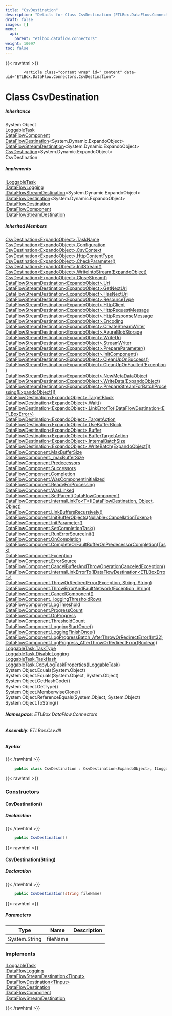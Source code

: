```yaml
---
title: "CsvDestination"
description: "Details for Class CsvDestination (ETLBox.DataFlow.Connectors)"
draft: false
images: []
menu:
  api:
    parent: "etlbox.dataflow.connectors"
weight: 10097
toc: false
---
```


{{< rawhtml >}}

            <article class="content wrap" id="_content" data-uid="ETLBox.DataFlow.Connectors.CsvDestination">
  <h1 id="ETLBox_DataFlow_Connectors_CsvDestination" data-uid="ETLBox.DataFlow.Connectors.CsvDestination" class="text-break">Class CsvDestination
</h1>
  <div class="markdown level0 summary"></div>
  <div class="markdown level0 conceptual"></div>
  <div class="inheritance">
    <h5>Inheritance</h5>
    <div class="level0"><span class="xref">System.Object</span></div>
    <div class="level1"><a class="xref" href="/api/etlbox.controlflow/loggabletask">LoggableTask</a></div>
    <div class="level2"><a class="xref" href="/api/etlbox.dataflow/dataflowcomponent">DataFlowComponent</a></div>
    <div class="level3"><a class="xref" href="/api/etlbox.dataflow/dataflowdestination-1">DataFlowDestination</a>&lt;<span class="xref">System.Dynamic.ExpandoObject</span>&gt;</div>
    <div class="level4"><a class="xref" href="/api/etlbox.dataflow/dataflowstreamdestination-1">DataFlowStreamDestination</a>&lt;<span class="xref">System.Dynamic.ExpandoObject</span>&gt;</div>
    <div class="level5"><a class="xref" href="/api/etlbox.dataflow.connectors/csvdestination-1">CsvDestination</a>&lt;<span class="xref">System.Dynamic.ExpandoObject</span>&gt;</div>
    <div class="level6"><span class="xref">CsvDestination</span></div>
  </div>
  <div class="implements">
    <h5>Implements</h5>
    <div><a class="xref" href="/api/etlbox.controlflow/iloggabletask">ILoggableTask</a></div>
    <div><a class="xref" href="/api/etlbox.dataflow/idataflowlogging">IDataFlowLogging</a></div>
    <div><a class="xref" href="/api/etlbox.dataflow/idataflowstreamdestination-1">IDataFlowStreamDestination</a>&lt;<span class="xref">System.Dynamic.ExpandoObject</span>&gt;</div>
    <div><a class="xref" href="/api/etlbox.dataflow/idataflowdestination-1">IDataFlowDestination</a>&lt;<span class="xref">System.Dynamic.ExpandoObject</span>&gt;</div>
    <div><a class="xref" href="/api/etlbox.dataflow/idataflowdestination">IDataFlowDestination</a></div>
    <div><a class="xref" href="/api/etlbox.dataflow/idataflowcomponent">IDataFlowComponent</a></div>
    <div><a class="xref" href="/api/etlbox.dataflow/idataflowstreamdestination">IDataFlowStreamDestination</a></div>
  </div>
  <div class="inheritedMembers">
    <h5>Inherited Members</h5>
    <div>
      <a class="xref" href="/api/etlbox.dataflow.connectors/csvdestination-1#ETLBox_DataFlow_Connectors_CsvDestination_1_TaskName">CsvDestination&lt;ExpandoObject&gt;.TaskName</a>
    </div>
    <div>
      <a class="xref" href="/api/etlbox.dataflow.connectors/csvdestination-1#ETLBox_DataFlow_Connectors_CsvDestination_1_Configuration">CsvDestination&lt;ExpandoObject&gt;.Configuration</a>
    </div>
    <div>
      <a class="xref" href="/api/etlbox.dataflow.connectors/csvdestination-1#ETLBox_DataFlow_Connectors_CsvDestination_1_CsvContext">CsvDestination&lt;ExpandoObject&gt;.CsvContext</a>
    </div>
    <div>
      <a class="xref" href="/api/etlbox.dataflow.connectors/csvdestination-1#ETLBox_DataFlow_Connectors_CsvDestination_1_HttpContentType">CsvDestination&lt;ExpandoObject&gt;.HttpContentType</a>
    </div>
    <div>
      <a class="xref" href="/api/etlbox.dataflow.connectors/csvdestination-1#ETLBox_DataFlow_Connectors_CsvDestination_1_CheckParameter">CsvDestination&lt;ExpandoObject&gt;.CheckParameter()</a>
    </div>
    <div>
      <a class="xref" href="/api/etlbox.dataflow.connectors/csvdestination-1#ETLBox_DataFlow_Connectors_CsvDestination_1_InitStream">CsvDestination&lt;ExpandoObject&gt;.InitStream()</a>
    </div>
    <div>
      <a class="xref" href="/api/etlbox.dataflow.connectors/csvdestination-1#ETLBox_DataFlow_Connectors_CsvDestination_1_WriteIntoStream__0_">CsvDestination&lt;ExpandoObject&gt;.WriteIntoStream(ExpandoObject)</a>
    </div>
    <div>
      <a class="xref" href="/api/etlbox.dataflow.connectors/csvdestination-1#ETLBox_DataFlow_Connectors_CsvDestination_1_CloseStream">CsvDestination&lt;ExpandoObject&gt;.CloseStream()</a>
    </div>
    <div>
      <a class="xref" href="/api/etlbox.dataflow/dataflowstreamdestination-1#ETLBox_DataFlow_DataFlowStreamDestination_1_Uri">DataFlowStreamDestination&lt;ExpandoObject&gt;.Uri</a>
    </div>
    <div>
      <a class="xref" href="/api/etlbox.dataflow/dataflowstreamdestination-1#ETLBox_DataFlow_DataFlowStreamDestination_1_GetNextUri">DataFlowStreamDestination&lt;ExpandoObject&gt;.GetNextUri</a>
    </div>
    <div>
      <a class="xref" href="/api/etlbox.dataflow/dataflowstreamdestination-1#ETLBox_DataFlow_DataFlowStreamDestination_1_HasNextUri">DataFlowStreamDestination&lt;ExpandoObject&gt;.HasNextUri</a>
    </div>
    <div>
      <a class="xref" href="/api/etlbox.dataflow/dataflowstreamdestination-1#ETLBox_DataFlow_DataFlowStreamDestination_1_ResourceType">DataFlowStreamDestination&lt;ExpandoObject&gt;.ResourceType</a>
    </div>
    <div>
      <a class="xref" href="/api/etlbox.dataflow/dataflowstreamdestination-1#ETLBox_DataFlow_DataFlowStreamDestination_1_HttpClient">DataFlowStreamDestination&lt;ExpandoObject&gt;.HttpClient</a>
    </div>
    <div>
      <a class="xref" href="/api/etlbox.dataflow/dataflowstreamdestination-1#ETLBox_DataFlow_DataFlowStreamDestination_1_HttpRequestMessage">DataFlowStreamDestination&lt;ExpandoObject&gt;.HttpRequestMessage</a>
    </div>
    <div>
      <a class="xref" href="/api/etlbox.dataflow/dataflowstreamdestination-1#ETLBox_DataFlow_DataFlowStreamDestination_1_HttpResponseMessage">DataFlowStreamDestination&lt;ExpandoObject&gt;.HttpResponseMessage</a>
    </div>
    <div>
      <a class="xref" href="/api/etlbox.dataflow/dataflowstreamdestination-1#ETLBox_DataFlow_DataFlowStreamDestination_1_Encoding">DataFlowStreamDestination&lt;ExpandoObject&gt;.Encoding</a>
    </div>
    <div>
      <a class="xref" href="/api/etlbox.dataflow/dataflowstreamdestination-1#ETLBox_DataFlow_DataFlowStreamDestination_1_CreateStreamWriter">DataFlowStreamDestination&lt;ExpandoObject&gt;.CreateStreamWriter</a>
    </div>
    <div>
      <a class="xref" href="/api/etlbox.dataflow/dataflowstreamdestination-1#ETLBox_DataFlow_DataFlowStreamDestination_1_AzureBlobStorage">DataFlowStreamDestination&lt;ExpandoObject&gt;.AzureBlobStorage</a>
    </div>
    <div>
      <a class="xref" href="/api/etlbox.dataflow/dataflowstreamdestination-1#ETLBox_DataFlow_DataFlowStreamDestination_1_WriteUri">DataFlowStreamDestination&lt;ExpandoObject&gt;.WriteUri</a>
    </div>
    <div>
      <a class="xref" href="/api/etlbox.dataflow/dataflowstreamdestination-1#ETLBox_DataFlow_DataFlowStreamDestination_1_StreamWriter">DataFlowStreamDestination&lt;ExpandoObject&gt;.StreamWriter</a>
    </div>
    <div>
      <a class="xref" href="/api/etlbox.dataflow/dataflowstreamdestination-1#ETLBox_DataFlow_DataFlowStreamDestination_1_PrepareParameter">DataFlowStreamDestination&lt;ExpandoObject&gt;.PrepareParameter()</a>
    </div>
    <div>
      <a class="xref" href="/api/etlbox.dataflow/dataflowstreamdestination-1#ETLBox_DataFlow_DataFlowStreamDestination_1_InitComponent">DataFlowStreamDestination&lt;ExpandoObject&gt;.InitComponent()</a>
    </div>
    <div>
      <a class="xref" href="/api/etlbox.dataflow/dataflowstreamdestination-1#ETLBox_DataFlow_DataFlowStreamDestination_1_CleanUpOnSuccess">DataFlowStreamDestination&lt;ExpandoObject&gt;.CleanUpOnSuccess()</a>
    </div>
    <div>
      <a class="xref" href="/api/etlbox.dataflow/dataflowstreamdestination-1#ETLBox_DataFlow_DataFlowStreamDestination_1_CleanUpOnFaulted_System_Exception_">DataFlowStreamDestination&lt;ExpandoObject&gt;.CleanUpOnFaulted(Exception)</a>
    </div>
    <div>
      <a class="xref" href="/api/etlbox.dataflow/dataflowstreamdestination-1#ETLBox_DataFlow_DataFlowStreamDestination_1_NewMetaDataObject">DataFlowStreamDestination&lt;ExpandoObject&gt;.NewMetaDataObject</a>
    </div>
    <div>
      <a class="xref" href="/api/etlbox.dataflow/dataflowstreamdestination-1#ETLBox_DataFlow_DataFlowStreamDestination_1_WriteData__0_">DataFlowStreamDestination&lt;ExpandoObject&gt;.WriteData(ExpandoObject)</a>
    </div>
    <div>
      <a class="xref" href="/api/etlbox.dataflow/dataflowstreamdestination-1#ETLBox_DataFlow_DataFlowStreamDestination_1_PrepareStreamForBatchProcessing__0___">DataFlowStreamDestination&lt;ExpandoObject&gt;.PrepareStreamForBatchProcessing(ExpandoObject[])</a>
    </div>
    <div>
      <a class="xref" href="/api/etlbox.dataflow/dataflowdestination-1#ETLBox_DataFlow_DataFlowDestination_1_TargetBlock">DataFlowDestination&lt;ExpandoObject&gt;.TargetBlock</a>
    </div>
    <div>
      <a class="xref" href="/api/etlbox.dataflow/dataflowdestination-1#ETLBox_DataFlow_DataFlowDestination_1_Wait">DataFlowDestination&lt;ExpandoObject&gt;.Wait()</a>
    </div>
    <div>
      <a class="xref" href="/api/etlbox.dataflow/dataflowdestination-1#ETLBox_DataFlow_DataFlowDestination_1_LinkErrorTo_ETLBox_DataFlow_IDataFlowDestination_ETLBox_DataFlow_ETLBoxError__">DataFlowDestination&lt;ExpandoObject&gt;.LinkErrorTo(IDataFlowDestination&lt;ETLBoxError&gt;)</a>
    </div>
    <div>
      <a class="xref" href="/api/etlbox.dataflow/dataflowdestination-1#ETLBox_DataFlow_DataFlowDestination_1_TargetAction">DataFlowDestination&lt;ExpandoObject&gt;.TargetAction</a>
    </div>
    <div>
      <a class="xref" href="/api/etlbox.dataflow/dataflowdestination-1#ETLBox_DataFlow_DataFlowDestination_1_UseBufferBlock">DataFlowDestination&lt;ExpandoObject&gt;.UseBufferBlock</a>
    </div>
    <div>
      <a class="xref" href="/api/etlbox.dataflow/dataflowdestination-1#ETLBox_DataFlow_DataFlowDestination_1_Buffer">DataFlowDestination&lt;ExpandoObject&gt;.Buffer</a>
    </div>
    <div>
      <a class="xref" href="/api/etlbox.dataflow/dataflowdestination-1#ETLBox_DataFlow_DataFlowDestination_1_BufferTargetAction">DataFlowDestination&lt;ExpandoObject&gt;.BufferTargetAction</a>
    </div>
    <div>
      <a class="xref" href="/api/etlbox.dataflow/dataflowdestination-1#ETLBox_DataFlow_DataFlowDestination_1_InternalBatchSize">DataFlowDestination&lt;ExpandoObject&gt;.InternalBatchSize</a>
    </div>
    <div>
      <a class="xref" href="/api/etlbox.dataflow/dataflowdestination-1#ETLBox_DataFlow_DataFlowDestination_1_WriteBatch__0___">DataFlowDestination&lt;ExpandoObject&gt;.WriteBatch(ExpandoObject[])</a>
    </div>
    <div>
      <a class="xref" href="/api/etlbox.dataflow/dataflowcomponent#ETLBox_DataFlow_DataFlowComponent_MaxBufferSize">DataFlowComponent.MaxBufferSize</a>
    </div>
    <div>
      <a class="xref" href="/api/etlbox.dataflow/dataflowcomponent#ETLBox_DataFlow_DataFlowComponent__maxBufferSize">DataFlowComponent._maxBufferSize</a>
    </div>
    <div>
      <a class="xref" href="/api/etlbox.dataflow/dataflowcomponent#ETLBox_DataFlow_DataFlowComponent_Predecessors">DataFlowComponent.Predecessors</a>
    </div>
    <div>
      <a class="xref" href="/api/etlbox.dataflow/dataflowcomponent#ETLBox_DataFlow_DataFlowComponent_Successors">DataFlowComponent.Successors</a>
    </div>
    <div>
      <a class="xref" href="/api/etlbox.dataflow/dataflowcomponent#ETLBox_DataFlow_DataFlowComponent_Completion">DataFlowComponent.Completion</a>
    </div>
    <div>
      <a class="xref" href="/api/etlbox.dataflow/dataflowcomponent#ETLBox_DataFlow_DataFlowComponent_WasComponentInitialized">DataFlowComponent.WasComponentInitialized</a>
    </div>
    <div>
      <a class="xref" href="/api/etlbox.dataflow/dataflowcomponent#ETLBox_DataFlow_DataFlowComponent_ReadyForProcessing">DataFlowComponent.ReadyForProcessing</a>
    </div>
    <div>
      <a class="xref" href="/api/etlbox.dataflow/dataflowcomponent#ETLBox_DataFlow_DataFlowComponent_WasLinked">DataFlowComponent.WasLinked</a>
    </div>
    <div>
      <a class="xref" href="/api/etlbox.dataflow/dataflowcomponent#ETLBox_DataFlow_DataFlowComponent_SetParent_ETLBox_DataFlow_DataFlowComponent_">DataFlowComponent.SetParent(DataFlowComponent)</a>
    </div>
    <div>
      <a class="xref" href="/api/etlbox.dataflow/dataflowcomponent#ETLBox_DataFlow_DataFlowComponent_InternalLinkTo__1_ETLBox_DataFlow_IDataFlowDestination_System_Object_System_Object_">DataFlowComponent.InternalLinkTo&lt;T&gt;(IDataFlowDestination, Object, Object)</a>
    </div>
    <div>
      <a class="xref" href="/api/etlbox.dataflow/dataflowcomponent#ETLBox_DataFlow_DataFlowComponent_LinkBuffersRecursively">DataFlowComponent.LinkBuffersRecursively()</a>
    </div>
    <div>
      <a class="xref" href="/api/etlbox.dataflow/dataflowcomponent#ETLBox_DataFlow_DataFlowComponent_InitBufferObjects_System_Nullable_System_Threading_CancellationToken__">DataFlowComponent.InitBufferObjects(Nullable&lt;CancellationToken&gt;)</a>
    </div>
    <div>
      <a class="xref" href="/api/etlbox.dataflow/dataflowcomponent#ETLBox_DataFlow_DataFlowComponent_InitParameter">DataFlowComponent.InitParameter()</a>
    </div>
    <div>
      <a class="xref" href="/api/etlbox.dataflow/dataflowcomponent#ETLBox_DataFlow_DataFlowComponent_SetCompletionTask">DataFlowComponent.SetCompletionTask()</a>
    </div>
    <div>
      <a class="xref" href="/api/etlbox.dataflow/dataflowcomponent#ETLBox_DataFlow_DataFlowComponent_RunErrorSourceInit">DataFlowComponent.RunErrorSourceInit()</a>
    </div>
    <div>
      <a class="xref" href="/api/etlbox.dataflow/dataflowcomponent#ETLBox_DataFlow_DataFlowComponent_OnCompletion">DataFlowComponent.OnCompletion</a>
    </div>
    <div>
      <a class="xref" href="/api/etlbox.dataflow/dataflowcomponent#ETLBox_DataFlow_DataFlowComponent_CompleteOrFaultBufferOnPredecessorCompletion_System_Threading_Tasks_Task_">DataFlowComponent.CompleteOrFaultBufferOnPredecessorCompletion(Task)</a>
    </div>
    <div>
      <a class="xref" href="/api/etlbox.dataflow/dataflowcomponent#ETLBox_DataFlow_DataFlowComponent_Exception">DataFlowComponent.Exception</a>
    </div>
    <div>
      <a class="xref" href="/api/etlbox.dataflow/dataflowcomponent#ETLBox_DataFlow_DataFlowComponent_ErrorSource">DataFlowComponent.ErrorSource</a>
    </div>
    <div>
      <a class="xref" href="/api/etlbox.dataflow/dataflowcomponent#ETLBox_DataFlow_DataFlowComponent_CancelBufferAndThrowOperationCanceledException">DataFlowComponent.CancelBufferAndThrowOperationCanceledException()</a>
    </div>
    <div>
      <a class="xref" href="/api/etlbox.dataflow/dataflowcomponent#ETLBox_DataFlow_DataFlowComponent_InternalLinkErrorTo_ETLBox_DataFlow_IDataFlowDestination_ETLBox_DataFlow_ETLBoxError__">DataFlowComponent.InternalLinkErrorTo(IDataFlowDestination&lt;ETLBoxError&gt;)</a>
    </div>
    <div>
      <a class="xref" href="/api/etlbox.dataflow/dataflowcomponent#ETLBox_DataFlow_DataFlowComponent_ThrowOrRedirectError_System_Exception_System_String_System_String_">DataFlowComponent.ThrowOrRedirectError(Exception, String, String)</a>
    </div>
    <div>
      <a class="xref" href="/api/etlbox.dataflow/dataflowcomponent#ETLBox_DataFlow_DataFlowComponent_ThrowErrorAndFaultNetwork_System_Exception_System_String_">DataFlowComponent.ThrowErrorAndFaultNetwork(Exception, String)</a>
    </div>
    <div>
      <a class="xref" href="/api/etlbox.dataflow/dataflowcomponent#ETLBox_DataFlow_DataFlowComponent_CancelComponent">DataFlowComponent.CancelComponent()</a>
    </div>
    <div>
      <a class="xref" href="/api/etlbox.dataflow/dataflowcomponent#ETLBox_DataFlow_DataFlowComponent__loggingThresholdRows">DataFlowComponent._loggingThresholdRows</a>
    </div>
    <div>
      <a class="xref" href="/api/etlbox.dataflow/dataflowcomponent#ETLBox_DataFlow_DataFlowComponent_LogThreshold">DataFlowComponent.LogThreshold</a>
    </div>
    <div>
      <a class="xref" href="/api/etlbox.dataflow/dataflowcomponent#ETLBox_DataFlow_DataFlowComponent_ProgressCount">DataFlowComponent.ProgressCount</a>
    </div>
    <div>
      <a class="xref" href="/api/etlbox.dataflow/dataflowcomponent#ETLBox_DataFlow_DataFlowComponent_OnProgress">DataFlowComponent.OnProgress</a>
    </div>
    <div>
      <a class="xref" href="/api/etlbox.dataflow/dataflowcomponent#ETLBox_DataFlow_DataFlowComponent_ThresholdCount">DataFlowComponent.ThresholdCount</a>
    </div>
    <div>
      <a class="xref" href="/api/etlbox.dataflow/dataflowcomponent#ETLBox_DataFlow_DataFlowComponent_LoggingStartOnce">DataFlowComponent.LoggingStartOnce()</a>
    </div>
    <div>
      <a class="xref" href="/api/etlbox.dataflow/dataflowcomponent#ETLBox_DataFlow_DataFlowComponent_LoggingFinishOnce">DataFlowComponent.LoggingFinishOnce()</a>
    </div>
    <div>
      <a class="xref" href="/api/etlbox.dataflow/dataflowcomponent#ETLBox_DataFlow_DataFlowComponent_LogProgressBatch_AfterThrowOrRedirectError_System_Int32_">DataFlowComponent.LogProgressBatch_AfterThrowOrRedirectError(Int32)</a>
    </div>
    <div>
      <a class="xref" href="/api/etlbox.dataflow/dataflowcomponent#ETLBox_DataFlow_DataFlowComponent_LogProgress_AfterThrowOrRedirectError_System_Boolean_">DataFlowComponent.LogProgress_AfterThrowOrRedirectError(Boolean)</a>
    </div>
    <div>
      <a class="xref" href="/api/etlbox.controlflow/loggabletask#ETLBox_ControlFlow_LoggableTask_TaskType">LoggableTask.TaskType</a>
    </div>
    <div>
      <a class="xref" href="/api/etlbox.controlflow/loggabletask#ETLBox_ControlFlow_LoggableTask_DisableLogging">LoggableTask.DisableLogging</a>
    </div>
    <div>
      <a class="xref" href="/api/etlbox.controlflow/loggabletask#ETLBox_ControlFlow_LoggableTask_TaskHash">LoggableTask.TaskHash</a>
    </div>
    <div>
      <a class="xref" href="/api/etlbox.controlflow/loggabletask#ETLBox_ControlFlow_LoggableTask_CopyLogTaskProperties_ETLBox_ControlFlow_ILoggableTask_">LoggableTask.CopyLogTaskProperties(ILoggableTask)</a>
    </div>
    <div>
      <span class="xref">System.Object.Equals(System.Object)</span>
    </div>
    <div>
      <span class="xref">System.Object.Equals(System.Object, System.Object)</span>
    </div>
    <div>
      <span class="xref">System.Object.GetHashCode()</span>
    </div>
    <div>
      <span class="xref">System.Object.GetType()</span>
    </div>
    <div>
      <span class="xref">System.Object.MemberwiseClone()</span>
    </div>
    <div>
      <span class="xref">System.Object.ReferenceEquals(System.Object, System.Object)</span>
    </div>
    <div>
      <span class="xref">System.Object.ToString()</span>
    </div>
  </div>
<h6><strong>Namespace</strong>: ETLBox.DataFlow.Connectors</h6>
  <h6><strong>Assembly</strong>: ETLBox.Csv.dll</h6>
  <h5 id="ETLBox_DataFlow_Connectors_CsvDestination_syntax">Syntax</h5>
{{< /rawhtml >}}

```C#
    public class CsvDestination : CsvDestination<ExpandoObject>, ILoggableTask, IDataFlowLogging, IDataFlowStreamDestination<ExpandoObject>, IDataFlowDestination<ExpandoObject>, IDataFlowDestination, IDataFlowComponent, IDataFlowStreamDestination
```

{{< rawhtml >}}
  <h3 id="constructors">Constructors
</h3>
  <a id="ETLBox_DataFlow_Connectors_CsvDestination__ctor_" data-uid="ETLBox.DataFlow.Connectors.CsvDestination.#ctor*"></a>
  <h4 id="ETLBox_DataFlow_Connectors_CsvDestination__ctor" data-uid="ETLBox.DataFlow.Connectors.CsvDestination.#ctor">CsvDestination()</h4>
  <div class="markdown level1 summary"></div>
  <div class="markdown level1 conceptual"></div>
  <h5 class="declaration">Declaration</h5>
{{< /rawhtml >}}

```C#
    public CsvDestination()
```

{{< rawhtml >}}
  <a id="ETLBox_DataFlow_Connectors_CsvDestination__ctor_" data-uid="ETLBox.DataFlow.Connectors.CsvDestination.#ctor*"></a>
  <h4 id="ETLBox_DataFlow_Connectors_CsvDestination__ctor_System_String_" data-uid="ETLBox.DataFlow.Connectors.CsvDestination.#ctor(System.String)">CsvDestination(String)</h4>
  <div class="markdown level1 summary"></div>
  <div class="markdown level1 conceptual"></div>
  <h5 class="declaration">Declaration</h5>
{{< /rawhtml >}}

```C#
    public CsvDestination(string fileName)
```

{{< rawhtml >}}
  <h5 class="parameters">Parameters</h5>
  <table class="table table-bordered table-striped table-condensed">
    <thead>
      <tr>
        <th>Type</th>
        <th>Name</th>
        <th>Description</th>
      </tr>
    </thead>
    <tbody>
      <tr>
        <td><span class="xref">System.String</span></td>
        <td><span class="parametername">fileName</span></td>
        <td></td>
      </tr>
    </tbody>
  </table>
  <h3 id="implements">Implements</h3>
  <div>
      <a class="xref" href="/api/etlbox.controlflow/iloggabletask">ILoggableTask</a>
  </div>
  <div>
      <a class="xref" href="/api/etlbox.dataflow/idataflowlogging">IDataFlowLogging</a>
  </div>
  <div>
      <a class="xref" href="/api/etlbox.dataflow/idataflowstreamdestination-1">IDataFlowStreamDestination&lt;TInput&gt;</a>
  </div>
  <div>
      <a class="xref" href="/api/etlbox.dataflow/idataflowdestination-1">IDataFlowDestination&lt;TInput&gt;</a>
  </div>
  <div>
      <a class="xref" href="/api/etlbox.dataflow/idataflowdestination">IDataFlowDestination</a>
  </div>
  <div>
      <a class="xref" href="/api/etlbox.dataflow/idataflowcomponent">IDataFlowComponent</a>
  </div>
  <div>
      <a class="xref" href="/api/etlbox.dataflow/idataflowstreamdestination">IDataFlowStreamDestination</a>
  </div>

{{< /rawhtml >}}
